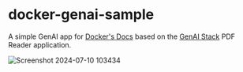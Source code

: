 # docker-genai-sample

A simple GenAI app for [Docker's Docs](https://docs.docker.com/) based on the [GenAI Stack](https://github.com/docker/genai-stack) PDF Reader application.

![Screenshot 2024-07-10 103434](https://github.com/AmoghArakere/chat-with-pdf-app/assets/90240269/3a3cb5c5-b3e1-47a6-85f5-f9420b2f51f6)

